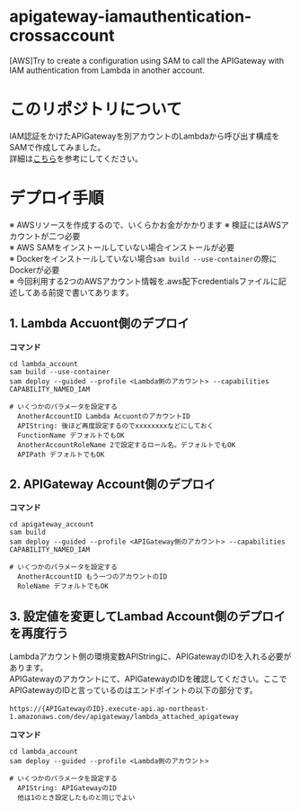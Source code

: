# apigateway-iamauthentication-crossaccount
[AWS]Try to create a configuration using SAM to call the APIGateway with IAM authentication from Lambda in another account.

# このリポジトリについて
IAM認証をかけたAPIGatewayを別アカウントのLambdaから呼び出す構成をSAMで作成してみました。  
詳細は[こちら](https://qiita.com/drafts/59bc66de255764748ae5)を参考にしてください。  

# デプロイ手順
※ AWSリソースを作成するので、いくらかお金がかかります
※ 検証にはAWSアカウントが二つ必要  
※ AWS SAMをインストールしていない場合インストールが必要  
※ Dockerをインストールしていない場合`sam build --use-container`の際にDockerが必要  
※ 今回利用する2つのAWSアカウント情報を.aws配下credentialsファイルに記述してある前提で書いてあります。  

## 1. Lambda Accuont側のデプロイ

__コマンド__

```
cd lambda_account
sam build --use-container
sam deploy --guided --profile <Lambda側のアカウント> --capabilities CAPABILITY_NAMED_IAM 

# いくつかのパラメータを設定する
  AnotherAccountID Lambda AccuontのアカウントID
  APIString: 後ほど再度設定するのでxxxxxxxxなどにしておく
  FunctionName デフォルトでもOK
  AnotherAccountRoleName 2で設定するロール名。デフォルトでもOK
  APIPath デフォルトでもOK

```

## 2. APIGateway Account側のデプロイ

__コマンド__

```
cd apigateway_account
sam build
sam deploy --guided --profile <APIGateway側のアカウント> --capabilities CAPABILITY_NAMED_IAM 

# いくつかのパラメータを設定する
  AnotherAccountID もう一つのアカウントのID
  RoleName デフォルトでもOK
```

## 3. 設定値を変更してLambad Account側のデプロイを再度行う
Lambdaアカウント側の環境変数APIStringに、APIGatewayのIDを入れる必要があります。  
APIGatewayのアカウントにて、APIGatewayのIDを確認してください。ここでAPIGatewayのIDと言っているのはエンドポイントの以下の部分です。

`https://{APIGatewayのID}.execute-api.ap-northeast-1.amazonaws.com/dev/apigateway/lambda_attached_apigateway`

__コマンド__
```
cd lambda_account
sam deploy --guided --profile <Lambda側のアカウント>

# いくつかのパラメータを設定する
  APIString: APIGatewayのID
  他は1のとき設定したものと同じでよい
```